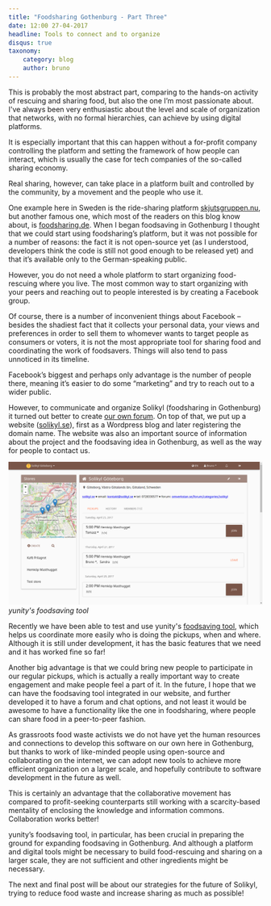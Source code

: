 ```yaml
---
title: "Foodsharing Gothenburg - Part Three"
date: 12:00 27-04-2017
headline: Tools to connect and to organize
disqus: true
taxonomy:
    category: blog
    author: bruno
---
```


This is probably the most abstract part, comparing to the hands-on activity of rescuing and sharing food, but also the one I’m most passionate about. I've always been very enthusiastic about the level and scale of organization that networks, with no formal hierarchies, can achieve by using digital platforms.

It is especially important that this can happen without a for-profit company controlling the platform and setting the framework of how people can interact, which is usually the case for tech companies of the so-called sharing economy.

Real sharing, however, can take place in a platform built and controlled by the community, by a movement and the people who use it.

One example here in Sweden is the ride-sharing platform [skjutsgruppen.nu](http://skjutsgruppen.nu/), but another famous one, which most of the readers on this blog know about, is [foodsharing.de](https://foodsharing.de/). When I began foodsaving in Gothenburg I thought that we could start using foodsharing’s platform, but it was not possible for a number of reasons: the fact it is not open-source yet (as I understood, developers think the code is still not good enough to be released yet) and that it’s available only to the German-speaking public.

However, you do not need a whole platform to start organizing food-rescuing where you live. The most common way to start organizing with your peers and reaching out to people interested is by creating a Facebook group.

Of course, there is a number of inconvenient things about Facebook – besides the shadiest fact that it collects your personal data, your views and preferences in order to sell them to whomever wants to target people as consumers or voters, it is not the most appropriate tool for sharing food and coordinating the work of foodsavers. Things will also tend to pass unnoticed in its timeline.

Facebook’s biggest and perhaps only advantage is the number of people there, meaning it’s easier to do some “marketing” and try to reach out to a wider public.

However, to communicate and organize Solikyl (foodsharing in Gothenburg) it turned out better to create [our own forum](http://omverkstan.se/forum/categories/solikyl). On top of that, we put up a website ([solikyl.se](http://solikyl.se/)), first as a Wordpress blog and later registering the domain name. The website was also an important source of information about the project and the foodsaving idea in Gothenburg, as well as the way for people to contact us.

![](fstool.png)
_yunity's foodsaving tool_

Recently we have been able to test and use yunity's [foodsaving tool](https://foodsaving.world), which helps us coordinate more easily who is doing the pickups, when and where. Although it is still under development, it has the basic features that we need and it has worked fine so far!

Another big advantage is that we could bring new people to participate in our regular pickups, which is actually a really important way to create engagement and make people feel a part of it. In the future, I hope that we can have the foodsaving tool integrated in our website, and further developed it to have a forum and chat options, and not least it would be awesome to have a functionality like the one in foodsharing, where people can share food in a peer-to-peer fashion.

As grassroots food waste activists we do not have yet the human resources and connections to develop this software on our own here in Gothenburg, but thanks to work of like-minded people using open-source and collaborating on the internet, we can adopt new tools to achieve more efficient organization on a larger scale, and hopefully contribute to software development in the future as well.

This is certainly an advantage that the collaborative movement has compared to profit-seeking counterparts still working with a scarcity-based mentality of enclosing the knowledge and information commons. Collaboration works better!

yunity’s foodsaving tool, in particular, has been crucial in preparing the ground for expanding foodsaving in Gothenburg. And although a platform and digital tools might be necessary to build food-rescuing and sharing on a larger scale, they are not sufficient and other ingredients might be necessary.

The next and final post will be about our strategies for the future of Solikyl, trying to reduce food waste and increase sharing as much as possible!
